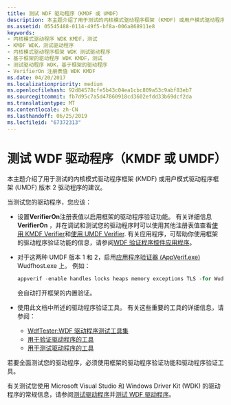 ```yaml
---
title: 测试 WDF 驱动程序（KMDF 或 UMDF）
description: 本主题介绍了用于测试的内核模式驱动程序框架 (KMDF) 或用户模式驱动程序框架 (UMDF) 版本 2 驱动程序的建议。
ms.assetid: 05545488-0114-49f5-bf8a-006a868911e8
keywords:
- 内核模式驱动程序 WDK KMDF，测试
- KMDF WDK，测试驱动程序
- 内核模式驱动程序框架 WDK 测试驱动程序
- 基于框架的驱动程序 WDK KMDF，测试
- 测试驱动程序 WDK，基于框架的驱动程序
- VerifierOn 注册表值 WDK KMDF
ms.date: 04/20/2017
ms.localizationpriority: medium
ms.openlocfilehash: 92d84578cfe5b43c04ea1cbc809a53c9abf83eb7
ms.sourcegitcommit: fb7d95c7a5d47860918cd3602efdd33b69dcf2da
ms.translationtype: MT
ms.contentlocale: zh-CN
ms.lasthandoff: 06/25/2019
ms.locfileid: "67372313"
---
```

# <a name="testing-a-wdf-driver-kmdf-or-umdf"></a>测试 WDF 驱动程序（KMDF 或 UMDF）


本主题介绍了用于测试的内核模式驱动程序框架 (KMDF) 或用户模式驱动程序框架 (UMDF) 版本 2 驱动程序的建议。

当测试您的驱动程序，您应该：

-   设置**VerifierOn**注册表值以启用框架的驱动程序验证功能。 有关详细信息**VerifierOn** ，并在调试和测试您的驱动程序时可以使用其他注册表值查看[使用 KMDF Verifier](using-kmdf-verifier.md)和[使用 UMDF Verifier](using-umdf-verifier.md). 有关应用程序，可帮助你使用框架的驱动程序验证功能的信息，请参阅[WDF 验证程序控件应用程序](https://docs.microsoft.com/windows-hardware/drivers/devtest/wdf-verifier-control-application)。

-   对于这两种 UMDF 版本 1 和 2，启用[应用程序验证器 (AppVerif.exe)](https://www.microsoft.com/download/details.aspx?id=20028) Wudfhost.exe 上。 例如：
    ```cpp
    appverif -enable handles locks heaps memory exceptions TLS -for WudfHost.exe
    ```

    会自动打开框架的内置验证。
-   使用此文档中所述的驱动程序验证工具。 有关这些重要的工具的详细信息，请参阅：
    -   [WdfTester:WDF 驱动程序测试工具集](https://docs.microsoft.com/windows-hardware/drivers/devtest/wdftester--wdf-driver-testing-toolset)
    -   [用于验证驱动程序的工具](https://docs.microsoft.com/windows-hardware/drivers/devtest/tools-for-verifying-drivers)
    -   [用于测试驱动程序的工具](https://docs.microsoft.com/windows-hardware/drivers/devtest/tools-for-testing-drivers)

若要全面测试您的驱动程序，必须使用框架的驱动程序验证功能和驱动程序验证工具。

有关测试您使用 Microsoft Visual Studio 和 Windows Driver Kit (WDK) 的驱动程序的常规信息，请参阅[测试驱动程序](https://docs.microsoft.com/windows-hardware/drivers/develop/testing-a-driver)并[测试 WDF 驱动程序](https://docs.microsoft.com/windows-hardware/drivers/wdf/testing-a-kmdf-driver)。

 

 





